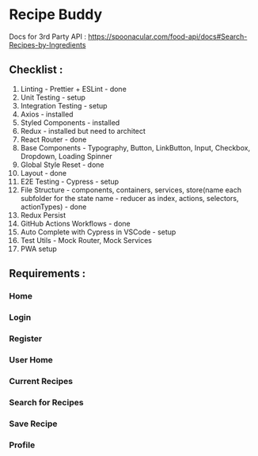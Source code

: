 # Recipe Buddy

Docs for 3rd Party API : https://spoonacular.com/food-api/docs#Search-Recipes-by-Ingredients

## Checklist :

1. Linting - Prettier + ESLint - done
2. Unit Testing - setup
3. Integration Testing - setup
4. Axios - installed
5. Styled Components - installed
6. Redux - installed but need to architect
7. React Router - done
8. Base Components - Typography, Button, LinkButton, Input, Checkbox, Dropdown, Loading Spinner
9. Global Style Reset - done
10. Layout - done
11. E2E Testing - Cypress - setup
12. File Structure - components, containers, services, store(name each subfolder for the state name - reducer as index, actions, selectors, actionTypes) - done
13. Redux Persist
14. GitHub Actions Workflows - done
15. Auto Complete with Cypress in VSCode - setup
16. Test Utils - Mock Router, Mock Services
17. PWA setup

## Requirements :

### Home

### Login

### Register

### User Home

### Current Recipes

### Search for Recipes

### Save Recipe

### Profile
